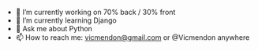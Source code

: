 - 🔭 I’m currently working on 70% back / 30% front
- 🌱 I’m currently learning Django
- 💬 Ask me about Python
- 📫 How to reach me: vicmendon@gmail.com or @Vicmendon anywhere
